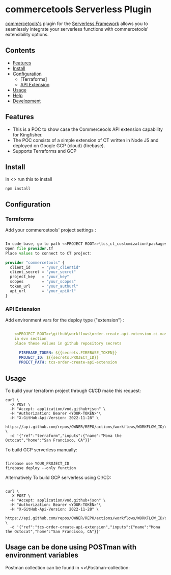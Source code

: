 # commercetools Serverless Plugin

[commercetools's](https://commercetools.com/) plugin for the [Serverless Framework](https://serverless.com) allows you to seamlessly integrate your serverless functions with commercetools' extensibility options.

## Contents

- [Features](#features)
- [Install](#install)
- [Configuration](#configuration)
  - [Terraforms]
  - [API Extension](#api-extension)
- [Usage](#usage)
- [Help](#help)
- [Development](#development)

## Features

- This is a POC to show case the Commerceools API extension capability for Kingfisher.
- The POC consists of a simple extension of CT written in Node JS and deployed on Google GCP (cloud) (firebase).
- Supports Terraforms and GCP

## Install

In <<Project ROOT>> run this to install
```
npm install
```

## Configuration

### Terraforms

Add your commercetools' project settings :

```tf

In code base, go to path <<PROJECT ROOT>>\tcs_ct_customization\packages\tcs-terraform\default
Open file provider.tf
Place values to connect to CT project:

provider "commercetools" {
  client_id     = "your_clientid"
  client_secret = "your_secret"
  project_key   = "your_key"
  scopes        = "your_scopes"
  token_url     = "your_authurl"
  api_url       = "your_apiUrl"
}

```

### API Extension

Add environment vars for the deploy type ("extension") :

```yml

    <<PROJECT ROOT>>\github\workflows\order-create-api-extension-ci-master.yml
    in evv section
    place these values in github repository secrets 
    
      FIREBASE_TOKEN: ${{secrets.FIREBASE_TOKEN}}
      PROJECT_ID: ${{secrets.PROJECT_ID}}
      PROECT_PATH: tcs-order-create-api-extension
```


## Usage

To build your terraform project through CI/CD make this request:

```deploye to CT
curl \
  -X POST \
  -H "Accept: application/vnd.github+json" \
  -H "Authorization: Bearer <YOUR-TOKEN>"\
  -H "X-GitHub-Api-Version: 2022-11-28" \
  https://api.github.com/repos/OWNER/REPO/actions/workflows/WORKFLOW_ID/dispatches \
  -d '{"ref":"terraform","inputs":{"name":"Mona the Octocat","home":"San Francisco, CA"}}'

```

To build GCP serverless manually:

```firebase GCP

firebase use YOUR_PROJECT_ID
firebase deploy --only function
```


Alternatively To build GCP serverless using CI/CD:

```GCP

curl \
  -X POST \
  -H "Accept: application/vnd.github+json" \
  -H "Authorization: Bearer <YOUR-TOKEN>"\
  -H "X-GitHub-Api-Version: 2022-11-28" \
  https://api.github.com/repos/OWNER/REPO/actions/workflows/WORKFLOW_ID/dispatches \
  -d '{"ref":"tcs-order-create-api-extension","inputs":{"name":"Mona the Octocat","home":"San Francisco, CA"}}'

```

## Usage can be done using POSTman with environment variables

Postman collection can be found in <<Prohect ROOT>>\Postman-collection: